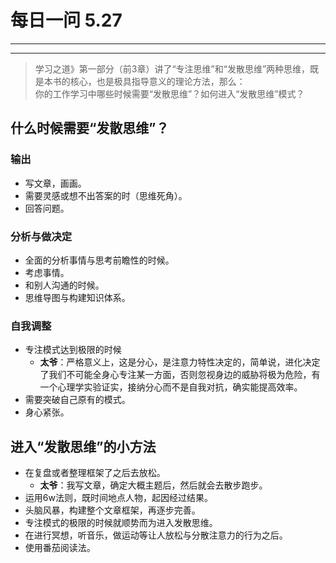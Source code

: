 # 每日一问 5.27

---
<!-- toc -->
---

>学习之道》第一部分（前3章）讲了“专注思维”和“发散思维”两种思维，既是本书的核心，也是极具指导意义的理论方法，那么：  
你的工作学习中哪些时候需要“发散思维”？如何进入“发散思维”模式？

## 什么时候需要“发散思维”？
### 输出
- 写文章，画画。
- 需要灵感或想不出答案的时（思维死角）。
- 回答问题。

### 分析与做决定
- 全面的分析事情与思考前瞻性的时候。
- 考虑事情。
- 和别人沟通的时候。
- 思维导图与构建知识体系。

### 自我调整
- 专注模式达到极限的时候
  * **太爷**：严格意义上，这是分心，是注意力特性决定的，简单说，进化决定了我们不可能全身心专注某一方面，否则忽视身边的威胁将极为危险，有一个心理学实验证实，接纳分心而不是自我对抗，确实能提高效率。
- 需要突破自己原有的模式。
- 身心紧张。

## 进入“发散思维”的小方法
- 在复盘或者整理框架了之后去放松。
  * **太爷**：我写文章，确定大概主题后，然后就会去散步跑步。
- 运用6w法则，既时间地点人物，起因经过结果。
- 头脑风暴，构建整个文章框架，再逐步完善。
- 专注模式的极限的时候就顺势而为进入发散思维。
- 在进行冥想，听音乐，做运动等让人放松与分散注意力的行为之后。
- 使用番茄阅读法。




